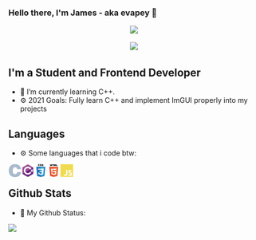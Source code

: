 ### Hello there, I'm James - aka evapey 👋

<p align="center">
  <img src="https://cdn.discordapp.com/attachments/473437319387676682/813991293918773288/Avatar.gif" />
</p>

<p align="center">
  <img src="https://github-readme-stats.vercel.app/api/top-langs/?username=evapey&layout=compact" />
</p>

## I'm a Student and Frontend Developer

- 🌱 I’m currently learning C++.
- ⚙️ 2021 Goals: Fully learn C++ and implement ImGUI properly into my projects

## Languages

- ⚙️ Some languages that i code btw:

<img align="left" alt="C" width="26px" src="https://raw.githubusercontent.com/devicons/devicon/master/icons/c/c-original.svg" />
<img align="left" alt="C#" width="26px" src="https://raw.githubusercontent.com/devicons/devicon/master/icons/csharp/csharp-original.svg" />
<img align="left" alt="CSS" width="26px" src="https://raw.githubusercontent.com/devicons/devicon/master/icons/css3/css3-original-wordmark.svg" />
<img align="left" alt="HTML" width="26px" src="https://raw.githubusercontent.com/devicons/devicon/master/icons/html5/html5-original-wordmark.svg" />
<img align="left" alt="JS" width="26px" src="https://raw.githubusercontent.com/devicons/devicon/master/icons/javascript/javascript-plain.svg" />

<br />

## Github Stats

- 🔨 My Github Status:

<img src="https://github-readme-stats.vercel.app/api?username=evapey&&show_icons=true&title_color=ffffff&icon_color=bb2acf&text_color=daf7dc&bg_color=151515">
